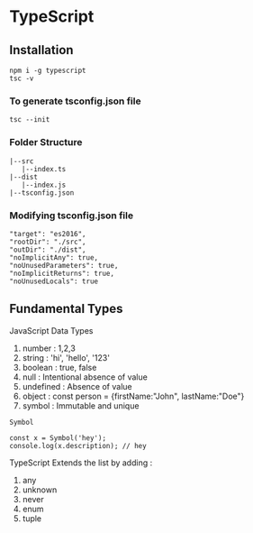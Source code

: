 # TypeScript

## Installation

```
npm i -g typescript
tsc -v
```

### To generate tsconfig.json file

```
tsc --init
```

### Folder Structure

```
|--src
   |--index.ts
|--dist
   |--index.js
|--tsconfig.json
```

### Modifying tsconfig.json file

```
"target": "es2016",
"rootDir": "./src",
"outDir": "./dist",
"noImplicitAny": true,
"noUnusedParameters": true,
"noImplicitReturns": true,
"noUnusedLocals": true
```

## Fundamental Types

JavaScript Data Types

1. number : 1,2,3
2. string : 'hi', 'hello', '123'
3. boolean : true, false
4. null : Intentional absence of value
5. undefined : Absence of value
6. object : const person = {firstName:"John", lastName:"Doe"}
7. symbol : Immutable and unique

```
Symbol

const x = Symbol('hey');
console.log(x.description); // hey
```

TypeScript Extends the list by adding :

1. any
2. unknown
3. never
4. enum
5. tuple
